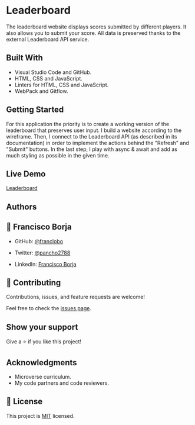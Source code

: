 # Leaderboard

The leaderboard website displays scores submitted by different players. It also allows you to submit your score. All data is preserved thanks to the external Leaderboard API service.

## Built With

- Visual Studio Code and GitHub.
- HTML, CSS and JavaScript.
- Linters for HTML, CSS and JavaScript.
- WebPack and Gitflow.

## Getting Started

For this application the priority is to create a working version of the leaderboard that preserves user input. I build a website according to the wireframe. Then, I connect to the Leaderboard API (as described in its documentation) in order to implement the actions behind the "Refresh" and "Submit" buttons. In the last step, I play with async & await and add as much styling as possible in the given time.

## Live Demo

[Leaderboard](https://franclobo.github.io/Leaderboard/dist/)

## Authors

## 👤 Francisco Borja

- GitHub: [@franclobo](https://github.com/franclobo)

- Twitter: [@pancho2788](https://twitter.com/Pancho2788)

- LinkedIn: [Francisco Borja](https://www.linkedin.com/in/francisco-borja-lobato/)

## 🤝 Contributing

Contributions, issues, and feature requests are welcome!

Feel free to check the [issues page](../../issues/).

## Show your support

Give a ⭐️ if you like this project!

## Acknowledgments

- Microverse curriculum.
- My code partners and code reviewers.

## 📝 License

This project is [MIT](./LICENSE) licensed.
